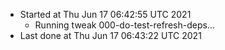   - Started at Thu Jun 17 06:42:55 UTC 2021
    - Running tweak 000-do-test-refresh-deps...
  - Last done at Thu Jun 17 06:43:22 UTC 2021
